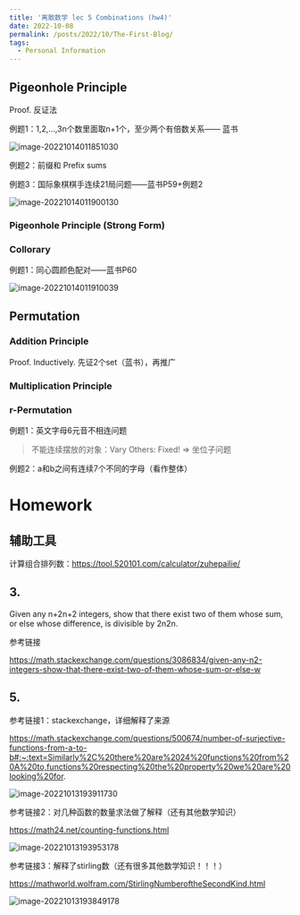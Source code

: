 ```yaml
---
title: '离散数学 lec 5 Combinations (hw4)'
date: 2022-10-08
permalink: /posts/2022/10/The-First-Blog/
tags:
  - Personal Information
---
```


## Pigeonhole Principle

Proof. 反证法

例题1：1,2,…,3n个数里面取n+1个，至少两个有倍数关系—— 蓝书

![image-20221014011851030](C:\Users\equee\AppData\Roaming\Typora\typora-user-images\image-20221014011851030.png)

例题2：前缀和 Prefix sums

例题3：国际象棋棋手连续21局问题——蓝书P59+例题2

![image-20221014011900130](C:\Users\equee\AppData\Roaming\Typora\typora-user-images\image-20221014011900130.png)

### Pigeonhole Principle (Strong Form)

### Collorary

例题1：同心圆颜色配对——蓝书P60

![image-20221014011910039](C:\Users\equee\AppData\Roaming\Typora\typora-user-images\image-20221014011910039.png)



## Permutation

### Addition Principle

Proof. Inductively. 先证2个set（蓝书），再推广

### Multiplication Principle

### r-Permutation

例题1：英文字母6元音不相连问题

> 不能连续摆放的对象：Vary
> Others: Fixed!
> => 坐位子问题

例题2：a和b之间有连续7个不同的字母（看作整体）



# Homework

## 辅助工具

计算组合排列数：https://tool.520101.com/calculator/zuhepailie/

## 3.

Given any n+2n+2 integers, show that there exist two of them whose sum, or else whose difference, is divisible by 2n2n.

参考链接

https://math.stackexchange.com/questions/3086834/given-any-n2-integers-show-that-there-exist-two-of-them-whose-sum-or-else-w

## 5.

参考链接1：stackexchange，详细解释了来源

https://math.stackexchange.com/questions/500674/number-of-surjective-functions-from-a-to-b#:~:text=Similarly%2C%20there%20are%2024%20functions%20from%20A%20to,functions%20respecting%20the%20property%20we%20are%20looking%20for.

![image-20221013193911730](C:\Users\equee\AppData\Roaming\Typora\typora-user-images\image-20221013193911730.png)

参考链接2：对几种函数的数量求法做了解释（还有其他数学知识）

https://math24.net/counting-functions.html

![image-20221013193953178](C:\Users\equee\AppData\Roaming\Typora\typora-user-images\image-20221013193953178.png)

参考链接3：解释了stirling数（还有很多其他数学知识！！！）

https://mathworld.wolfram.com/StirlingNumberoftheSecondKind.html

![image-20221013193849178](C:\Users\equee\AppData\Roaming\Typora\typora-user-images\image-20221013193849178.png)
